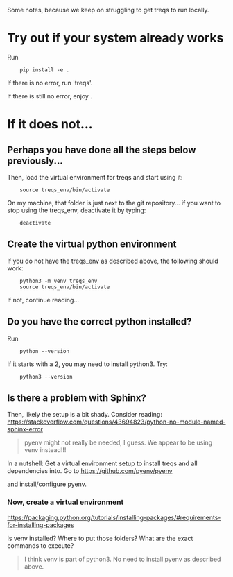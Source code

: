 Some notes, because we keep on struggling to get treqs to run locally. 

# Try out if your system already works

Run 

        pip install -e .

If there is no error, run 'treqs'.

If there is still no error, enjoy .

# If it does not...

## Perhaps you have done all the steps below previously...

Then, load the virtual environment for treqs and start using it:

        source treqs_env/bin/activate

On my machine, that folder is just next to the git repository... if you want to stop using the treqs_env, deactivate it by typing:

        deactivate

## Create the virtual python environment

If you do not have the treqs_env as described above, the following should work:

        python3 -m venv treqs_env
        source treqs_env/bin/activate

If not, continue reading...

## Do you have the correct python installed?

Run 

        python --version

If it starts with a 2, you may need to install python3. Try:

        python3 --version

## Is there a problem with Sphinx?

Then, likely the setup is a bit shady. Consider reading:
https://stackoverflow.com/questions/43694823/python-no-module-named-sphinx-error

> pyenv might not really be needed, I guess. We appear to be using venv instead!!!

In a nutshell: Get a virtual environment setup to install treqs and all dependencies into. Go to 
https://github.com/pyenv/pyenv

and install/configure pyenv. 

### Now, create a virtual environment

https://packaging.python.org/tutorials/installing-packages/#requirements-for-installing-packages

Is venv installed? Where to put those folders? What are the exact commands to execute?

> I think venv is part of python3. No need to install pyenv as described above.


